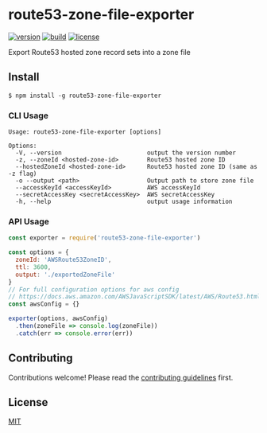 # route53-zone-file-exporter

[![version](https://img.shields.io/npm/v/route53-zone-file-exporter.svg?style=flat-square)][version]
[![build](https://img.shields.io/travis/theworkflow/route53-zone-file-exporter/master.svg?style=flat-square)][build]
[![license](https://img.shields.io/badge/license-MIT-blue.svg?style=flat-square)][license]

Export Route53 hosted zone record sets into a zone file

## Install

`$ npm install -g route53-zone-file-exporter`

### CLI Usage

```
Usage: route53-zone-file-exporter [options]

Options:
  -V, --version                        output the version number
  -z, --zoneId <hosted-zone-id>        Route53 hosted zone ID
  --hostedZoneId <hosted-zone-id>      Route53 hosted zone ID (same as -z flag)
  -o --output <path>                   Output path to store zone file
  --accessKeyId <accessKeyId>          AWS accessKeyId
  --secretAccessKey <secretAccessKey>  AWS secretAccessKey
  -h, --help                           output usage information
```

### API Usage

```javascript
const exporter = require('route53-zone-file-exporter')

const options = {
  zoneId: 'AWSRoute53ZoneID',
  ttl: 3600,
  output: './exportedZoneFile'
}
// For full configuration options for aws config
// https://docs.aws.amazon.com/AWSJavaScriptSDK/latest/AWS/Route53.html#constructor-property
const awsConfig = {}

exporter(options, awsConfig)
  .then(zoneFile => console.log(zoneFile))
  .catch(err => console.error(err))
```

## Contributing

Contributions welcome! Please read the [contributing guidelines](CONTRIBUTING.md) first.

## License

[MIT](LICENSE)

[version]: https://www.npmjs.com/package/route53-zone-file-exporter
[build]: https://travis-ci.org/theworkflow/route53-zone-file-exporter
[license]: https://raw.githubusercontent.com/theworkflow/route53-zone-file-exporter/master/LICENSE

